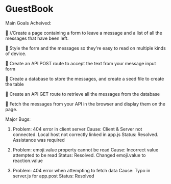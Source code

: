 # GuestBook

Main Goals Acheived:

🎯 //Create a page containing a form to leave a message and a list of all the messages that have been left.

🎯 Style the form and the messages so they're easy to read on multiple kinds of device.

🎯 Create an API POST route to accept the text from your message input form

🎯 Create a database to store the messages, and create a seed file to create the table

🎯 Create an API GET route to retrieve all the messages from the database

🎯 Fetch the messages from your API in the browser and display them on the page.

Major Bugs:

1.  Problem: 404 error in client server
    Cause: Client & Server not connected. Local host not correctly linked in app.js
    Status: Resolved. Assistance was required

2.  Problem: emoji.value property cannot be read
    Cause: Incorrect value attempted to be read
    Status: Resolved. Changed emoji.value to reaction.value

3.  Problem: 404 error when attempting to fetch data
    Cause: Typo in server.js for app.post
    Status: Resolved
